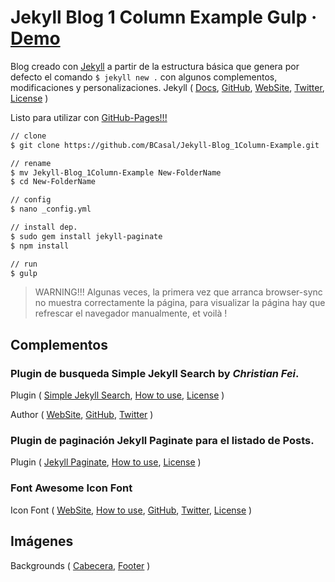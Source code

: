 # Jekyll Blog 1 Column Example Gulp · [Demo](http://bcasal.github.io/Jekyll-Blog_1Column-Example/)

Blog creado con [Jekyll](https://jekyllrb.com/) a partir de la estructura básica
que genera por defecto el comando `$ jekyll new .` con algunos complementos,
modificaciones y personalizaciones.
Jekyll (
  [Docs](https://jekyllrb.com/docs/home/),
  [GitHub](https://github.com/jekyll/jekyll),
  [WebSite](https://jekyllrb.com/),
  [Twitter](https://twitter.com/jekyllrb),
  [License](https://github.com/jekyll/jekyll/blob/master/LICENSE)
  )

Listo para utilizar con
[GitHub-Pages!!!](https://help.github.com/articles/using-jekyll-as-a-static-site-generator-with-github-pages/)

``` bash
// clone
$ git clone https://github.com/BCasal/Jekyll-Blog_1Column-Example.git

// rename
$ mv Jekyll-Blog_1Column-Example New-FolderName
$ cd New-FolderName

// config
$ nano _config.yml

// install dep.
$ sudo gem install jekyll-paginate
$ npm install

// run
$ gulp
```

> WARNING!!! Algunas veces, la primera vez que arranca browser-sync no muestra
> correctamente la página, para visualizar la página hay que refrescar el
> navegador manualmente, et voilà !

## Complementos

### Plugin de busqueda **Simple Jekyll Search** by ***Christian Fei***.

Plugin (
  [Simple Jekyll Search](https://github.com/christian-fei/Simple-Jekyll-Search),
  [How to use](https://github.com/christian-fei/Simple-Jekyll-Search/blob/master/README.md),
  [License](https://github.com/christian-fei/Simple-Jekyll-Search/blob/master/LICENSE.md)
  )

Author (
  [WebSite](http://christian.fei.ninja/),
  [GitHub](https://github.com/christian-fei),
  [Twitter](https://twitter.com/christian_fei)
  )

### Plugin de paginación **Jekyll Paginate** para el listado de Posts.

Plugin (
  [Jekyll Paginate](https://github.com/jekyll/jekyll-paginate),
  [How to use](https://jekyllrb.com/docs/pagination/),
  [License](https://github.com/jekyll/jekyll-paginate/blob/master/LICENSE.txt)
  )

### Font Awesome Icon Font

Icon Font (
  [WebSite](http://fontawesome.io/),
  [How to use](https://fortawesome.github.io/Font-Awesome/examples/),
  [GitHub](https://github.com/FortAwesome/Font-Awesome/),
  [Twitter](https://twitter.com/fontawesome),
  [License](https://fortawesome.github.io/Font-Awesome/license/)
  )

## Imágenes

Backgrounds (
  [Cabecera](https://openclipart.org/detail/221300/abstract-polygon-background),
  [Footer](http://wallpaperswide.com/polygon_green-wallpapers.html)
  )
